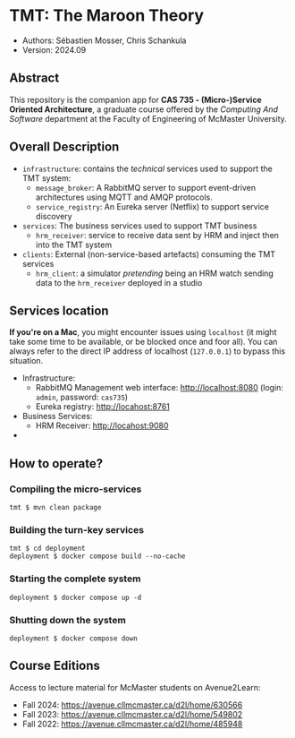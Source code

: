 # TMT: The Maroon Theory

- Authors: Sébastien Mosser, Chris Schankula
- Version: 2024.09

## Abstract

This repository is the companion app for **CAS 735 - (Micro-)Service Oriented Architecture**, a graduate course offered by the _Computing And Software_ department at the Faculty of Engineering of McMaster University.

## Overall Description

- `infrastructure`: contains the _technical_ services used to support the TMT system:
  - `message_broker`: A RabbitMQ server to support event-driven architectures using MQTT and AMQP protocols.
  - `service_registry`: An Eureka server (Netflix) to support service discovery
- `services`: The business services used to support TMT business
  - `hrm_receiver`: service to receive data sent by HRM and inject then into the TMT system
- `clients`: External (non-service-based artefacts) consuming the TMT services
  - `hrm_client`: a simulator _pretending_ being an HRM watch sending data to the `hrm_receiver` deployed in a studio 

## Services location

**If you're on a Mac**, you might encounter issues using `localhost` (it might take some time to be available, or be blocked once and foor all). You can always refer to the direct IP address of localhost (`127.0.0.1`) to bypass this situation.

- Infrastructure:
    - RabbitMQ Management web interface: <http://localhost:8080> (login: `admin`, password: `cas735`)
    - Eureka registry: <http://locahost:8761>
- Business Services:
    - HRM Receiver: <http://locahost:9080>
- 

## How to operate?

### Compiling the micro-services

```
tmt $ mvn clean package
```

### Building the turn-key services

```
tmt $ cd deployment
deployment $ docker compose build --no-cache
```

### Starting the complete system

```
deployment $ docker compose up -d
```

### Shutting down the system

```
deployment $ docker compose down
```




## Course Editions

Access to lecture material for McMaster students on Avenue2Learn:

- Fall 2024: <https://avenue.cllmcmaster.ca/d2l/home/630566>
- Fall 2023: <https://avenue.cllmcmaster.ca/d2l/home/549802>
- Fall 2022: <https://avenue.cllmcmaster.ca/d2l/home/485948>